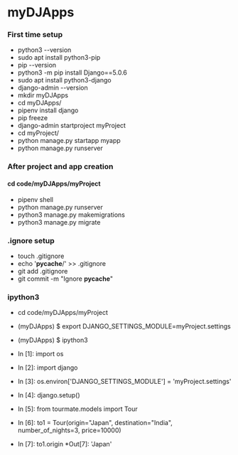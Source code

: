 # myDJApps
### First time setup
* python3 --version
* sudo apt install python3-pip
* pip --version
* python3 -m pip install Django==5.0.6
* sudo apt install python3-django
* django-admin --version
* mkdir myDJApps
* cd myDJApps/
* pipenv install django
* pip freeze
* django-admin startproject myProject
* cd myProject/
* python manage.py startapp myapp
* python manage.py runserver

### After project and app creation
#### cd code/myDJApps/myProject

* pipenv shell
* python manage.py runserver
* python3 manage.py makemigrations
* python3 manage.py migrate

### .ignore setup
* touch .gitignore
* echo '__pycache__/' >> .gitignore
* git add .gitignore
* git commit -m "Ignore __pycache__"

### ipython3
* cd code/myDJApps/myProject
* (myDJApps) $ export DJANGO_SETTINGS_MODULE=myProject.settings
* (myDJApps) $ ipython3

* In [1]: import os

* In [2]: import django

* In [3]: os.environ['DJANGO_SETTINGS_MODULE'] = 'myProject.settings'

* In [4]: django.setup()

* In [5]: from tourmate.models import Tour

* In [6]: to1 = Tour(origin="Japan", destination="India", number_of_nights=3, price=10000)

* In [7]: to1.origin
*Out[7]: 'Japan'